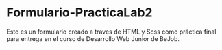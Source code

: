# Formulario-PracticaLab2
 Esto es un formulario creado a traves de HTML y Scss como práctica final para entrega en el curso de Desarrollo Web Junior de BeJob.
